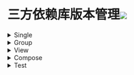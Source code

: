 # 三方依赖库版本管理[![](https://jitpack.io/v/qiushui95/AndroidDependencies.svg)](https://jitpack.io/#qiushui95/AndroidDependencies)  
<details>  

<summary>Single</summary>  

  

>[Activity](https://developer.android.com/jetpack/androidx/releases/activity)  

>>implementation(androidx.activity:activity-ktx:1.3.0-rc01)  

>[AliPush](https://help.aliyun.com/document_detail/190009.html?spm=a2c4g.11174283.3.2.52eb6d163QVxjG)(阿里推送)  

>>implementation(com.aliyun.ams:alicloud-android-push:3.3.0)  

>[AndroidUtil](https://github.com/Blankj/AndroidUtilCode)(多功能工具包)  

>>implementation(com.blankj:utilcodex:1.30.6)  

>[Appcompat](https://developer.android.com/jetpack/androidx/releases/appcompat)  

>>implementation(androidx.appcompat:appcompat:1.3.0)  

>[Background](https://github.com/JavaNoober/BackgroundLibrary)(背景生成工具库)  

>>implementation(com.github.JavaNoober.BackgroundLibrary:libraryx:1.7.2)  

>[Coil](https://github.com/coil-kt/coil)(图片加载)  

>>implementation(io.coil-kt:coil:1.2.2)  

>[ColorKtx](https://github.com/JorgeCastilloPrz/AndroidColorX)(颜色帮助库)  

>>implementation(me.jorgecastillo:androidcolorx:0.2.0)  

>[DateTimePicker](https://github.com/loperSeven/DateTimePicker)(时间选择器)  

>>implementation(com.github.loperSeven:DateTimePicker:0.3.2)  

>[ImagePicker](https://github.com/yangpeixing/YImagePicker)(多媒体选择库)  

>>implementation(com.ypx.yimagepicker:androidx:3.1.4)  

>[JodaTime](https://github.com/JodaOrg/joda-time)(时间处理库)  

>>implementation(joda-time:joda-time:2.10.10)  

>[LeakCanary](https://square.github.io/leakcanary/getting_started/)(内存泄露监控)  

>>implementation(com.squareup.leakcanary:leakcanary-android:2.7)  

>[Mmkv](https://github.com/Tencent/MMKV/blob/master/README_CN.md)(持久KV数据存储)  

>>implementation(com.tencent:mmkv-static:1.2.10)  

>[PermissionX](https://github.com/guolindev/PermissionX)(权限请求)  

>>implementation(com.permissionx.guolindev:permissionx:1.4.0)  

>[QrScanner](https://github.com/jenly1314/ZXingLite)(二维码扫描)  

>>implementation(com.king.zxing:zxing-lite:2.0.3)  

>[SoLoader](https://github.com/facebook/soloader)(so加载库)  

>>implementation(com.facebook.soloader:soloader:0.10.1)  

>[Store](https://github.com/dropbox/Store)(多数据源)  

>>implementation(com.dropbox.mobile.store:store4:4.0.1)  

>[WeChat](https://developers.weixin.qq.com/doc/oplatform/Mobile_App/Resource_Center_Homepage.html)(微信开发Sdk)  

>>implementation(com.tencent.mm.opensdk:wechat-sdk-android-without-mta:6.7.4)  

>[XCrash](https://github.com/iqiyi/xCrash/blob/master/README.zh-CN.md)(奔溃日志收集)  

>>implementation(com.iqiyi.xcrash:xcrash-android-lib:3.0.0)  

</details>  

<details>  

<summary>Group</summary>  

  

>[Architecture](https://github.com/qiushui95/MyArchitecture)(我的架构组件)  

>>Constant  

>>>implementation(com.github.qiushui95.MyArchitecture:architecture-constant:1.0.15)  

>>Domain  

>>>implementation(com.github.qiushui95.MyArchitecture:architecture-domain:1.0.15)  

>>DomainImpl  

>>>implementation(com.github.qiushui95.MyArchitecture:architecture-domain-impl:1.0.15)  

>>Entity  

>>>implementation(com.github.qiushui95.MyArchitecture:architecture-entity:1.0.15)  

>>Error  

>>>implementation(com.github.qiushui95.MyArchitecture:architecture-error:1.0.15)  

>>Ext  

>>>implementation(com.github.qiushui95.MyArchitecture:architecture-ext:1.0.15)  

>>FlowWork  

>>>implementation(com.github.qiushui95.MyArchitecture:architecture-flow-work:1.0.15)  

>>Getter  

>>>implementation(com.github.qiushui95.MyArchitecture:architecture-getter:1.0.15)  

>>Http  

>>>implementation(com.github.qiushui95.MyArchitecture:architecture-http:1.0.15)  

>>Initializer  

>>>implementation(com.github.qiushui95.MyArchitecture:architecture-initializer:1.0.15)  

>>Model  

>>>implementation(com.github.qiushui95.MyArchitecture:architecture-model:1.0.15)  

>>Starter  

>>>implementation(com.github.qiushui95.MyArchitecture:architecture-starter:1.0.15)  

>[BasePopup](https://github.com/razerdp/BasePopup)(弹窗)  

>>Candy  

>>>implementation(io.github.razerdp:BasePopup:3.1.6-SNAPSHOT)  

>>Stable  

>>>implementation(io.github.razerdp:BasePopup:3.1.4)  

>[CameraX](https://developer.android.com/jetpack/androidx/releases/camera)(相机相关)  

>>Camera2  

>>>implementation(androidx.camera:camera-camera2:1.0.0)  

>>Core  

>>>implementation(androidx.camera:camera-core:1.0.0)  

>>Extensions  

>>>implementation(androidx.camera:camera-extensions:1.0.0-alpha26)  

>>Lifecycle  

>>>implementation(androidx.camera:camera-lifecycle:1.0.0)  

>>View  

>>>implementation(androidx.camera:camera-view:1.0.0-alpha26)  

>[Chucker](https://github.com/ChuckerTeam/chucker)(网络请求监控)  

>>Debug  

>>>debugImplementation(com.github.chuckerteam.chucker:library:3.5.0)  

>>Release  

>>>releaseImplementation(com.github.chuckerteam.chucker:library-no-op:3.5.0)  

>[Core](https://developer.android.com/jetpack/androidx/releases/core)(core)  

>>Animation  

>>>implementation(androidx.core:core-animation:1.0.0-alpha02)  

>>AnimationTest  

>>>implementation(androidx.core:core-animation-testing:1.0.0-alpha02)  

>>Ktx  

>>>implementation(androidx.core:core-ktx:1.6.0-rc01)  

>>Role  

>>>implementation(androidx.core:core-role:1.0.0)  

>[Coroutines](https://github.com/Kotlin/kotlinx.coroutines)(协程)  

>>Core  

>>>implementation(org.jetbrains.kotlinx:kotlinx-coroutines-android:1.5.0)  

>>Test  

>>>testImplementation(org.jetbrains.kotlinx:kotlinx-coroutines-test:1.5.0)  

>[DialogX](https://github.com/kongzue/DialogX)(常用弹窗)  

>>Core  

>>>implementation(com.github.kongzue.DialogX:DialogX:0.0.37)  

>[DownloadAndUpload](https://github.com/AriaLyy/Aria)(文件下载与上传)  

>>Compiler  

>>>kapt(com.arialyy.aria:compiler:3.8.15)  

>>Core  

>>>implementation(com.arialyy.aria:core:3.8.15)  

>>Ftp  

>>>implementation(com.arialyy.aria:ftpComponent:3.8.15)  

>>M3u8  

>>>implementation(com.arialyy.aria:m3u8Component:3.8.15)  

>>Sftp  

>>>implementation(com.arialyy.aria:sftpComponent:3.8.15)  

>[Epoxy](https://github.com/airbnb/epoxy)(RecyclerView适配库)  

>>Compiler  

>>>kapt(com.airbnb.android:epoxy-processor:4.6.2)  

>>Core  

>>>implementation(com.airbnb.android:epoxy:4.6.2)  

>>Glide  

>>>implementation(com.airbnb.android:epoxy-glide-preloading:4.6.2)  

>[FlowBinding](https://github.com/ReactiveCircus/FlowBinding)  

>>Activity  

>>>implementation(io.github.reactivecircus.flowbinding:flowbinding-activity:1.2.0)  

>>Appcompat  

>>>implementation(io.github.reactivecircus.flowbinding:flowbinding-appcompat:1.2.0)  

>>Basic  

>>>implementation(io.github.reactivecircus.flowbinding:flowbinding-android:1.2.0)  

>>Core  

>>>implementation(io.github.reactivecircus.flowbinding:flowbinding-core:1.2.0)  

>>DrawerLayout  

>>>implementation(io.github.reactivecircus.flowbinding:flowbinding-drawerlayout:1.2.0)  

>>Lifecycle  

>>>implementation(io.github.reactivecircus.flowbinding:flowbinding-lifecycle:1.2.0)  

>>Material  

>>>implementation(io.github.reactivecircus.flowbinding:flowbinding-material:1.2.0)  

>>Navigation  

>>>implementation(io.github.reactivecircus.flowbinding:flowbinding-navigation:1.2.0)  

>>Preference  

>>>implementation(io.github.reactivecircus.flowbinding:flowbinding-preference:1.2.0)  

>>RecyclerView  

>>>implementation(io.github.reactivecircus.flowbinding:flowbinding-recyclerview:1.2.0)  

>>SwipeRefreshLayout  

>>>implementation(io.github.reactivecircus.flowbinding:flowbinding-swiperefreshlayout:1.2.0)  

>>ViewPager2  

>>>implementation(io.github.reactivecircus.flowbinding:flowbinding-viewpager2:1.2.0)  

>[Fragment](https://developer.android.com/jetpack/androidx/releases/fragment)  

>>Core  

>>>implementation(androidx.fragment:fragment-ktx:1.3.5)  

>>Test  

>>>testImplementation(androidx.fragment:fragment-testing:1.3.5)  

>[FragmentManager](https://developer.android.com/jetpack/androidx/releases/fragment)(Fragment管理)  

>>Core  

>>>implementation(com.github.weikaiyun.SFragmentation:fragmentation:1.8.3)  

>>SwipeBack  

>>>implementation(com.github.weikaiyun.SFragmentation:fragmentation_swipeback:1.8.3)  

>[Glide](https://github.com/bumptech/glide)(图片加载)  

>>Annotation  

>>>implementation(com.github.bumptech.glide:annotations:4.12.0)  

>>Compiler  

>>>kapt(com.github.bumptech.glide:compiler:4.12.0)  

>>Core  

>>>implementation(com.github.bumptech.glide:glide:4.12.0)  

>>[GpuImage](https://github.com/cats-oss/android-gpuimage)(Gpu处理图片效果)  

>>>implementation(jp.co.cyberagent.android:gpuimage:2.1.0)  

>>OkHttp  

>>>implementation(com.github.bumptech.glide:okhttp3-integration:4.12.0)  

>>[Transformations](https://github.com/wasabeef/glide-transformations)(图片变换库)  

>>>implementation(jp.wasabeef:glide-transformations:4.3.0)  

>[KeyCreator](https://github.com/qiushui95/KeysCreator)(key生成器)  

>>Compiler  

>>>kapt(com.github.qiushui95.KeysCreator:compiler:1.1.0)  

>>Core  

>>>implementation(com.github.qiushui95.KeysCreator:annotations:1.1.0)  

>[Koin](https://github.com/InsertKoinIO/koin)(依赖注入库)  

>>Android  

>>>implementation(io.insert-koin:koin-android:3.1.2)  

>>Core  

>>>implementation(io.insert-koin:koin-core:3.1.2)  

>>Test  

>>>testImplementation(io.insert-koin:koin-test-junit5:3.1.2)  

>>WorkManager  

>>>implementation(io.insert-koin:koin-androidx-workmanager:3.1.2)  

>[KoinOld](https://github.com/InsertKoinIO/koin)(依赖注入库)  

>>Android  

>>>implementation(io.insert-koin:koin-androidx-ext:2.2.3)  

>>Core  

>>>implementation(io.insert-koin:koin-core-ext:2.2.3)  

>>Scope  

>>>implementation(io.insert-koin:koin-androidx-scope:2.2.3)  

>>Test  

>>>testImplementation(io.insert-koin:koin-test:2.2.3)  

>>ViewModel  

>>>implementation(io.insert-koin:koin-androidx-viewmodel:2.2.3)  

>[Kotlin](https://github.com/JetBrains/kotlin)  

>>Reflect  

>>>implementation(org.jetbrains.kotlin:kotlin-reflect:1.5.20)  

>>Stdlib  

>>>implementation(org.jetbrains.kotlin:kotlin-stdlib:1.5.20)  

>[Lifecycle](https://developer.android.com/jetpack/androidx/releases/lifecycle)  

>>Common  

>>>implementation(androidx.lifecycle:lifecycle-common:2.3.1)  

>>LiveData  

>>>implementation(androidx.lifecycle:lifecycle-livedata-ktx:2.3.1)  

>>Process  

>>>implementation(androidx.lifecycle:lifecycle-process:2.3.1)  

>>Runtime  

>>>implementation(androidx.lifecycle:lifecycle-runtime-ktx:2.3.1)  

>>SavedState  

>>>implementation(androidx.lifecycle:lifecycle-viewmodel-savedstate:2.3.1)  

>>Service  

>>>implementation(androidx.lifecycle:lifecycle-service:2.3.1)  

>>ViewModel  

>>>implementation(androidx.lifecycle:lifecycle-viewmodel-ktx:2.3.1)  

>[MoShi](https://github.com/square/moshi)(json解析库)  

>>Compiler  

>>>kapt(com.squareup.moshi:moshi-kotlin-codegen:1.12.0)  

>>Core  

>>>implementation(com.squareup.moshi:moshi:1.12.0)  

>[Navigation](https://developer.android.com/jetpack/androidx/releases/navigation)(Fragment导航库)  

>>Core  

>>>implementation(androidx.navigation:navigation-fragment-ktx:2.3.5)  

>>Features  

>>>implementation(androidx.navigation:navigation-dynamic-features-fragment:2.3.5)  

>>Test  

>>>testImplementation(androidx.navigation:navigation-testing:2.3.5)  

>>Ui  

>>>implementation(androidx.navigation:navigation-ui-ktx:2.3.5)  

>[OkHttp](https://github.com/square/okhttp)  

>>Core  

>>>implementation(com.squareup.okhttp3:okhttp:4.9.1)  

>>Interceptor  

>>>implementation(com.localebro:okhttpprofiler:1.0.8)  

>>Mock  

>>>androidTestImplementation(com.squareup.okhttp3:mockwebserver:4.9.1)  

>[Paris](https://github.com/airbnb/paris)  

>>Compiler  

>>>kapt(com.airbnb.android:paris-processor:1.7.3)  

>>Core  

>>>implementation(com.airbnb.android:paris:1.7.3)  

>[Retrofit](https://github.com/square/retrofit)(网络请求)  

>>Core  

>>>implementation(com.squareup.retrofit2:retrofit:2.9.0)  

>>MoShi  

>>>implementation(com.squareup.retrofit2:converter-moshi:2.9.0)  

>[Room](https://developer.android.com/jetpack/androidx/releases/room)(Sqlite数据库)  

>>Compiler  

>>>kapt(androidx.room:room-compiler:2.3.0)  

>>Core  

>>>implementation(androidx.room:room-runtime:2.3.0)  

>>Ktx  

>>>implementation(androidx.room:room-ktx:2.3.0)  

>>Test  

>>>testImplementation(androidx.room:room-testing:2.3.0)  

>[WorkManager](https://developer.android.com/jetpack/androidx/releases/work)(任务管理器)  

>>Core  

>>>implementation(androidx.work:work-runtime-ktx:2.5.0)  

>>Test  

>>>testImplementation(androidx.work:work-testing:2.5.0)  

</details>  

<details>  

<summary>View</summary>  

  

>[AgentWeb](https://github.com/Justson/AgentWeb)(浏览器)  

>>implementation(com.github.Justson.AgentWeb:agentweb-core:v4.1.9-androidx)  

>[BannerView](https://github.com/xiaohaibin/XBanner/tree/androidX)(轮播控件)  

>>implementation(com.github.xiaohaibin:XBanner:androidx_v1.1.3)  

>[BlurView](https://github.com/Dimezis/BlurView)(高斯模糊)  

>>implementation(com.eightbitlab:blurview:1.6.6)  

>[BottomNavigation](https://github.com/Ashok-Varma/BottomNavigation)(底部导航)  

>>implementation(com.ashokvarma.android:bottom-navigation-bar:2.2.0)  

>[ConstraintLayout](https://developer.android.com/jetpack/androidx/releases/constraintlayout)(约束布局)  

>>implementation(androidx.constraintlayout:constraintlayout:2.0.4)  

>[CornerView](https://github.com/KuangGang/RoundCorners)(圆角控件)  

>>implementation(com.github.KuangGang:RoundCorners:1.1.0)  

>[FlexBox](https://github.com/google/flexbox-layout)(流式布局)  

>>implementation(com.google.android:flexbox:2.0.1)  

>[FormatterEdit](https://github.com/dkzwm/FormatEditText)(输入格式化控件)  

>>implementation(me.dkzwm.widget.fet:core:0.2.0)  

>[LottieView](https://github.com/airbnb/lottie-android)(动画框架)  

>>implementation(com.airbnb.android:lottie:3.7.0)  

>[MarqueeView](https://github.com/sunfusheng/MarqueeView)(跑马灯控件)  

>>implementation(com.sunfusheng:MarqueeView:1.4.1)  

>[Material](https://github.com/material-components/material-components-android)  

>>implementation(com.google.android.material:material:1.4.0)  

>[PinView](https://github.com/ChaosLeung/PinView)(密码输入框)  

>>implementation(io.github.chaosleung:pinview:1.4.4)  

>[RecyclerView](https://developer.android.com/jetpack/androidx/releases/recyclerview)  

>>implementation(androidx.recyclerview:recyclerview:1.2.1)  

>[ShadowLayout](https://github.com/lihangleo2/ShadowLayout)(阴影控件)  

>>implementation(com.github.lihangleo2:ShadowLayout:3.2.0)  

>[SwipeRefreshLayout](https://developer.android.com/jetpack/androidx/releases/swiperefreshlayout)(下拉刷新控件)  

>>implementation(androidx.swiperefreshlayout:swiperefreshlayout:1.2.0-alpha01)  

>[SwitchButton](https://github.com/kyleduo/SwitchButton)(开关按钮)  

>>implementation(com.kyleduo.switchbutton:library:2.1.0)  

>[ViewPager2](https://developer.android.com/jetpack/androidx/releases/viewpager2)  

>>implementation(androidx.viewpager2:viewpager2:1.1.0-alpha01)  

</details>  

<details>  

<summary>Compose</summary>  

  

>[Accompanist](https://github.com/google/accompanist)  

>>AppcompatTheme  

>>>implementation(com.google.accompanist:accompanist-appcompat-theme:0.13.0)  

>>Coil  

>>>implementation(com.google.accompanist:accompanist-coil:0.13.0)  

>>FlowLayout  

>>>implementation(com.google.accompanist:accompanist-flowlayout:0.13.0)  

>>Insets  

>>>implementation(com.google.accompanist:accompanist-insets:0.13.0)  

>>Pager  

>>>implementation(com.google.accompanist:accompanist-pager:0.13.0)  

>>SwipeRefresh  

>>>implementation(com.google.accompanist:accompanist-swiperefresh:0.13.0)  

>>SystemUiController  

>>>implementation(com.google.accompanist:accompanist-systemuicontroller:0.13.0)  

>[Activity](https://developer.android.com/jetpack/androidx/releases/activity)  

>>implementation(androidx.activity:activity-compose:1.3.0-rc01)  

>[ConstraintLayout](https://developer.android.com/jetpack/androidx/releases/constraintlayout)  

>>implementation(androidx.constraintlayout:constraintlayout-compose:1.0.0-alpha08)  

>[Navigation](https://developer.android.com/jetpack/androidx/releases/navigation)  

>>implementation(androidx.navigation:navigation-compose:2.4.0-alpha04)  

>[NavigationAnimation](https://github.com/fornewid/material-motion-compose)(Compose导航动画)  

>>implementation(com.github.fornewid:material-motion-compose:0.5.1)  

>[Official](https://developer.android.com/jetpack/androidx/releases/compose)  

>>Animation  

>>>implementation(androidx.compose.animation:animation:1.0.0-rc01)  

>>Compiler  

>>>implementation(androidx.compose.compiler:compiler:1.0.0-rc01)  

>>Foundation  

>>>implementation(androidx.compose.foundation:foundation:1.0.0-rc01)  

>>LiveData  

>>>implementation(androidx.compose.runtime:runtime-livedata:1.0.0-rc01)  

>>Material  

>>>implementation(androidx.compose.material:material:1.0.0-rc01)  

>>MaterialIcon  

>>>implementation(androidx.compose.material:material-icons-core:1.0.0-rc01)  

>>MaterialIconExtended  

>>>implementation(androidx.compose.material:material-icons-extended:1.0.0-rc01)  

>>Test  

>>>androidTestImplementation(androidx.compose.ui:ui-test-junit4:1.0.0-rc01)  

>>Ui  

>>>implementation(androidx.compose.ui:ui:1.0.0-rc01)  

>>UiTooling  

>>>implementation(androidx.compose.ui:ui-tooling:1.0.0-rc01)  

>[ViewModel](https://developer.android.com/jetpack/androidx/releases/lifecycle#lifecycle_viewmodel_compose_2)  

>>implementation(androidx.lifecycle:lifecycle-viewmodel-compose:1.0.0-alpha07)  

</details>  

<details>  

<summary>Test</summary>  

  

>[Espresso](https://mvnrepository.com/artifact/androidx.test.espresso/espresso-core)(UI自动化测试)  

>>androidTestImplementation(androidx.test.espresso:espresso-core:3.4.0)  

>[Junit](https://mvnrepository.com/artifact/junit/junit)(单元测试)  

>>testImplementation(junit:junit:4.13.2)  

>[JunitExt](https://mvnrepository.com/artifact/androidx.test.ext/junit-ktx)(单元测试扩展)  

>>testImplementation(androidx.test.ext:junit-ktx:1.1.3)  

</details>  
